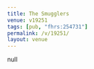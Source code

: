 ```yaml
---
title: The Smugglers
venue: v19251
tags: [pub, "fhrs:254731"]
permalink: /v/19251/
layout: venue
---
```

null